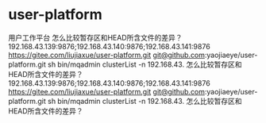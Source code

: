 # user-platform
用户工作平台
怎么比较暂存区和HEAD所含文件的差异？
192.168.43.139:9876;192.168.43.140:9876;192.168.43.141:9876
https://gitee.com/liujiaxue/user-platform.git
git@github.com:yaojiaeye/user-platform.git
sh bin/mqadmin clusterList -n 192.168.43.
怎么比较暂存区和HEAD所含文件的差异？
192.168.43.139:9876;192.168.43.140:9876;192.168.43.141:9876
https://gitee.com/liujiaxue/user-platform.git
git@github.com:yaojiaeye/user-platform.git
sh bin/mqadmin clusterList -n 192.168.43.
怎么比较暂存区和HEAD所含文件的差异？
